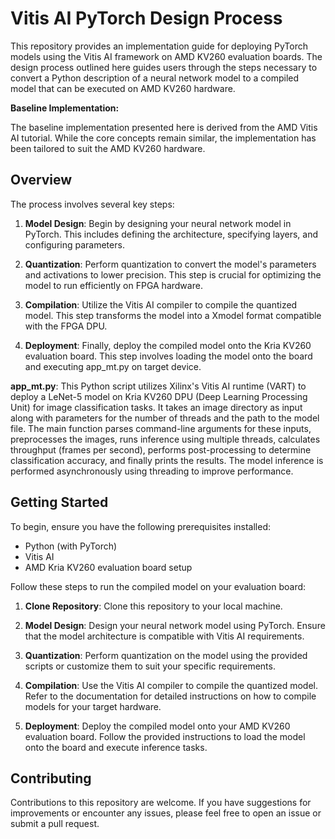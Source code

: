 # Vitis AI PyTorch Design Process

This repository provides an implementation guide for deploying PyTorch models using the Vitis AI framework on AMD KV260 evaluation boards. The design process outlined here guides users through the steps necessary to convert a Python description of a neural network model to a compiled model that can be executed on AMD KV260 hardware.

**Baseline Implementation:**

The baseline implementation presented here is derived from the AMD Vitis AI tutorial. While the core concepts remain similar, the implementation has been tailored to suit the AMD KV260 hardware.

## Overview

The process involves several key steps:

1. **Model Design**: Begin by designing your neural network model in PyTorch. This includes defining the architecture, specifying layers, and configuring parameters.

2. **Quantization**: Perform quantization to convert the model's parameters and activations to lower precision. This step is crucial for optimizing the model to run efficiently on FPGA hardware.

3. **Compilation**: Utilize the Vitis AI compiler to compile the quantized model. This step transforms the model into a Xmodel format compatible with the FPGA DPU.

4. **Deployment**: Finally, deploy the compiled model onto the Kria KV260 evaluation board. This step involves loading the model onto the board and executing app_mt.py on target device.

**app_mt.py**: This Python script utilizes Xilinx's Vitis AI runtime (VART) to deploy a LeNet-5 model on Kria KV260 DPU (Deep Learning Processing Unit) for image classification tasks. It takes an image directory as input along with parameters for the number of threads and the path to the model file. The main function parses command-line arguments for these inputs, preprocesses the images, runs inference using multiple threads, calculates throughput (frames per second), performs post-processing to determine classification accuracy, and finally prints the results. The model inference is performed asynchronously using threading to improve performance.

## Getting Started

To begin, ensure you have the following prerequisites installed:

- Python (with PyTorch)
- Vitis AI
- AMD Kria KV260 evaluation board setup

Follow these steps to run the compiled model on your evaluation board:

1. **Clone Repository**: Clone this repository to your local machine.

2. **Model Design**: Design your neural network model using PyTorch. Ensure that the model architecture is compatible with Vitis AI requirements.

3. **Quantization**: Perform quantization on the model using the provided scripts or customize them to suit your specific requirements.

4. **Compilation**: Use the Vitis AI compiler to compile the quantized model. Refer to the documentation for detailed instructions on how to compile models for your target hardware.

5. **Deployment**: Deploy the compiled model onto your AMD KV260 evaluation board. Follow the provided instructions to load the model onto the board and execute inference tasks.

## Contributing

Contributions to this repository are welcome. If you have suggestions for improvements or encounter any issues, please feel free to open an issue or submit a pull request.
